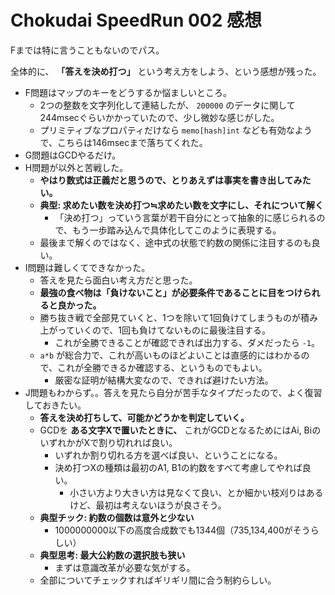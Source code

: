 # Chokudai SpeedRun 002 感想

Fまでは特に言うこともないのでパス。

全体的に、 **「答えを決め打つ」** という考え方をしよう、という感想が残った。

- F問題はマップのキーをどうするか悩ましいところ。
  - 2つの整数を文字列化して連結したが、 `200000` のデータに関して244msecぐらいかかっていたので、少し微妙な感じがした。
  - プリミティブなプロパティだけなら `memo[hash]int` なども有効なようで、こちらは146msecまで落ちてくれた。
- G問題はGCDやるだけ。
- H問題が以外と苦戦した。
  - **やはり数式は正義だと思うので、とりあえずは事実を書き出してみたい。**
  - **典型: 求めたい数を決め打つ≒求めたい数を文字にし、それについて解く**
    - 「決め打つ」っていう言葉が若干自分にとって抽象的に感じられるので、もう一歩踏み込んで具体化してこのように表現する。
  - 最後まで解くのではなく、途中式の状態で約数の関係に注目するのも良い。
- I問題は難しくてできなかった。
  - 答えを見たら面白い考え方だと思った。
  - **最強の食べ物は「負けないこと」が必要条件であることに目をつけられると良かった。**
  - 勝ち抜き戦で全部見ていくと、1つを除いて1回負けてしまうものが積み上がっていくので、1回も負けてないものに最後注目する。
    - これが全勝できることが確認できれば出力する、ダメだったら `-1`。
  - `a*b` が総合力で、これが高いものほどよいことは直感的にはわかるので、これが全勝できるか確認する、というものでもよい。
    - 厳密な証明が結構大変なので、できれば避けたい方法。
- J問題もわからず。。答えを見たら自分が苦手なタイプだったので、よく復習しておきたい。
  - **答えを決め打ちして、可能かどうかを判定していく。**
  - GCDを **ある文字Xで置いたときに、** これがGCDとなるためにはAi, BiのいずれかがXで割り切れれば良い。
    - いずれか割り切れる方を選べば良い、ということになる。
    - 決め打つXの種類は最初のA1, B1の約数をすべて考慮してやれば良い。
      - 小さい方より大きい方は見なくて良い、とか細かい枝刈りはあるけど、最初は考えないほうが良さそう。
  - **典型チック: 約数の個数は意外と少ない**
    - 1000000000以下の高度合成数でも1344個（735,134,400がそうらしい）
  - **典型思考: 最大公約数の選択肢も狭い**
    - まずは意識改革が必要な気がする。
  - 全部についてチェックすればギリギリ間に合う制約らしい。

